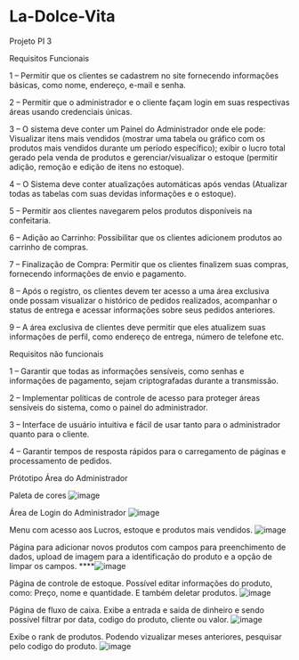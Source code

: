 # La-Dolce-Vita
Projeto PI 3
 
Requisitos Funcionais

1 – Permitir que os clientes se cadastrem no site fornecendo informações básicas, como nome,
endereço, e-mail e senha.

2 – Permitir que o administrador e o cliente façam login em suas respectivas áreas usando
credenciais únicas.

3 – O sistema deve conter um Painel do Administrador onde ele pode: Visualizar itens mais
vendidos (mostrar uma tabela ou gráfico com os produtos mais vendidos durante um período
específico); exibir o lucro total gerado pela venda de produtos e gerenciar/visualizar o estoque
(permitir adição, remoção e edição de itens no estoque).

4 – O Sistema deve conter atualizações automáticas após vendas (Atualizar todas as tabelas
com suas devidas informações e o estoque).

5 – Permitir aos clientes navegarem pelos produtos disponíveis na confeitaria.

6 – Adição ao Carrinho: Possibilitar que os clientes adicionem produtos ao carrinho de compras.

7 – Finalização de Compra: Permitir que os clientes finalizem suas compras, fornecendo
informações de envio e pagamento.

8 – Após o registro, os clientes devem ter acesso a uma área exclusiva onde possam visualizar o
histórico de pedidos realizados, acompanhar o status de entrega e acessar informações sobre
seus pedidos anteriores.

9 – A área exclusiva de clientes deve permitir que eles atualizem suas informações de perfil,
como endereço de entrega, número de telefone etc.

Requisitos não funcionais

1 – Garantir que todas as informações sensíveis, como senhas e informações de pagamento,
sejam criptografadas durante a transmissão.

2 – Implementar políticas de controle de acesso para proteger áreas sensíveis do sistema, como
o painel do administrador.

3 – Interface de usuário intuitiva e fácil de usar tanto para o administrador quanto para o cliente.

4 – Garantir tempos de resposta rápidos para o carregamento de páginas e processamento de
pedidos.


Prótotipo Área do Administrador

Paleta de cores
![image](https://github.com/JoaoRodrigues10/la-dolce-vita/assets/143104412/e2f9d27a-e952-4352-91e0-34f77530edf2)

Área de Login do Administrador
![image](https://github.com/JoaoRodrigues10/la-dolce-vita/assets/143104412/086721f4-5b3c-4757-8558-a6f14e49110a)

Menu com acesso aos Lucros, estoque e produtos mais vendidos.
![image](https://github.com/JoaoRodrigues10/la-dolce-vita/assets/143104412/e70a293b-f06e-41e3-99cd-4ad0f7919ec2)

Página para adicionar novos produtos com campos para preenchimento de dados, upload de imagem para a identificação do produto 
e a opção de limpar os campos.
****![image](https://github.com/JoaoRodrigues10/la-dolce-vita/assets/143104412/536ae04f-33c2-4029-b6e7-7dd8b0d298ac)

Página de controle de estoque. Possível editar informações do produto, como: Preço, nome e quantidade. E também deletar produtos.
![image](https://github.com/JoaoRodrigues10/la-dolce-vita/assets/143104412/6f193800-0083-4e0b-a062-326a4419dd6a)

Página de fluxo de caixa. Exibe a entrada e saida de dinheiro e sendo possível filtrar por data, codigo do produto, cliente ou valor.
![image](https://github.com/JoaoRodrigues10/la-dolce-vita/assets/143104412/77b2cd43-4520-4bcc-b3d3-e99283e5787f)


Exibe o rank de produtos. Podendo vizualizar meses anteriores, pesquisar pelo codigo do produto. 
![image](https://github.com/JoaoRodrigues10/la-dolce-vita/assets/143104412/662f8b14-9ab6-428b-94a3-06019cb8355c)



